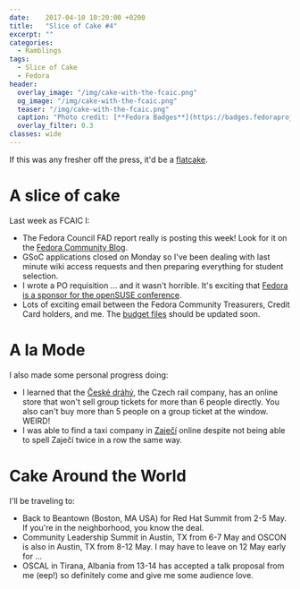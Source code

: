 ```yaml
---
date:    2017-04-10 10:20:00 +0200
title:   "Slice of Cake #4"
excerpt: ""
categories:
  - Ramblings
tags:
  - Slice of Cake
  - Fedora
header:
  overlay_image: "/img/cake-with-the-fcaic.png"
  og_image: "/img/cake-with-the-fcaic.png"
  teaser: "/img/cake-with-the-fcaic.png"
  caption: "Photo credit: [**Fedora Badges**](https://badges.fedoraproject.org/badge/its-a-cake-thing)"
  overlay_filter: 0.3
classes: wide
---
```


If this was any fresher off the press, it'd be a [flatcake](http://starwars.wikia.com/wiki/Flatcake).

# A slice of cake

Last week as FCAIC I:

- The Fedora Council FAD report really is posting this week! Look for it on the [Fedora Community Blog](https://communityblog.fedoraproject.org/).
- GSoC applications closed on Monday so I've been dealing with last minute wiki access requests and then preparing everything for student selection.
- I wrote a PO requisition ... and it wasn't horrible.  It's exciting that [Fedora is a sponsor for the openSUSE conference](https://twitter.com/openSUSE/status/849252526524424194).
- Lots of exciting email between the Fedora Community Treasurers, Credit Card holders, and me.  The [budget files](https://pagure.io/fork/bex/fedora-budget/blob/master/f/FY18/ledger) should be updated soon.

# A la Mode

I also made some personal progress doing:

- I learned that the [České dráhý](http://www.cd.cz), the Czech rail company, has an online store that won't sell group tickets for more than 6 people directly.  You also can't buy more than 5 people on a group ticket at the window.  WEIRD!
- I was able to find a taxi company in [Zaječí](https://en.wikipedia.org/wiki/Zaje%C4%8D%C3%AD) online despite not being able to spell Zaječí twice in a row the same way.

# Cake Around the World

I'll be traveling to:

- Back to Beantown (Boston, MA USA) for Red Hat Summit from 2-5 May.  If you're in the neighborhood, you know the deal.
- Community Leadership Summit in Austin, TX from 6-7 May and OSCON is also in Austin, TX from 8-12 May. I may have to leave on 12 May early for ...
- OSCAL in Tirana, Albania from 13-14 has accepted a talk proposal from me (eep!) so definitely come and give me some audience love.
